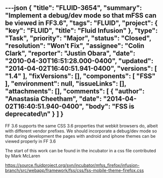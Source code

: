 ---json
{
  "title": "FLUID-3654",
  "summary": "Implement a debug/dev mode so that mFSS can be viewed in FF3.6",
  "tags": "FLUID",
  "project": {
    "key": "FLUID",
    "title": "Fluid Infusion"
  },
  "type": "Task",
  "priority": "Major",
  "status": "Closed",
  "resolution": "Won't Fix",
  "assignee": "Colin Clark",
  "reporter": "Justin Obara",
  "date": "2010-04-30T16:51:28.000-0400",
  "updated": "2014-04-02T16:40:51.941-0400",
  "versions": [
    "1.4"
  ],
  "fixVersions": [],
  "components": [
    "FSS"
  ],
  "environment": null,
  "issueLinks": [],
  "attachments": [],
  "comments": [
    {
      "author": "Anastasia Cheetham",
      "date": "2014-04-02T16:40:51.940-0400",
      "body": "FSS is deprecated\n"
    }
  ]
}
---
FF 3.6 supports the same CSS 3.6 properties that webkit browsers do, albeit with different vendor prefixes. We should incorporate a debug/dev mode so that during development the pages with android and iphone themes can be viewed properly in FF 3.6

The start of this work can be found in the incubator in a css file contributed by Mark McLaren

<https://source.fluidproject.org/svn/incubator/mfss_firefox/infusion-branch/src/webapp/framework/fss/css/fss-mobile-theme-firefox.css>

        